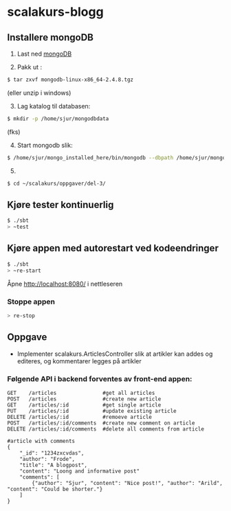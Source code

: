 # scalakurs-blogg #

## Installere mongoDB
1. Last ned [mongoDB](http://http://www.mongodb.org/downloads)

2. Pakk ut : 
```sh
$ tar zxvf mongodb-linux-x86_64-2.4.8.tgz
```

(eller unzip i windows)

3. Lag katalog til databasen: 
```sh
$ mkdir -p /home/sjur/mongodbdata
```

(fks)

4. Start mongodb slik: 
```sh
$ /home/sjur/mongo_installed_here/bin/mongodb --dbpath /home/sjur/mongodbdata
```

5. 
```sh
$ cd ~/scalakurs/oppgaver/del-3/
```


## Kjøre tester kontinuerlig ##

```sh
$ ./sbt
> ~test
```

## Kjøre appen med autorestart ved kodeendringer ##

```sh
$ ./sbt
> ~re-start
```

Åpne [http://localhost:8080/](http://localhost:8080/) i nettleseren

### Stoppe appen

```sh
> re-stop
```

## Oppgave
* Implementer scalakurs.ArticlesController slik at artikler kan addes og editeres, og kommentarer legges på artikler

### Følgende API i backend forventes av front-end appen:
```
GET    /articles               #get all articles
POST   /articles               #create new article
GET    /articles/:id           #get single article
PUT    /articles/:id           #update existing article
DELETE /articles/:id           #remoeve article
POST   /articles/:id/comments  #create new comment on article
DELETE /articles/:id/comments  #delete all comments from article

#article with comments
{
    "_id": "1234zxcvdas",
    "author": "Frode",
    "title": "A blogpost",
    "content": "Loong and informative post"
    "comments": [
        {"author": "Sjur", "content": "Nice post!", "author": "Arild", "content": "Could be shorter."}
    ]
}
```


